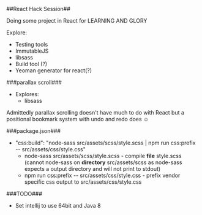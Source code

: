 ##React Hack Session##

Doing some project in React for LEARNING AND GLORY

Explore:
* Testing tools
* ImmutableJS
* libsass
* Build tool (?)
* Yeoman generator for react(?)

###parallax scroll###
* Explores: 
    * libsass
    
Admittedly parallax scrolling doesn't have much to do with React but a positional bookmark system with undo and redo does &#9786;

###package.json###

* "css:build": "node-sass src/assets/scss/style.scss | npm run css:prefix -- src/assets/css/style.css"
    * node-sass src/assets/scss/style.scss - compile **file** style.scss (cannot node-sass on **directory** src/assets/scss as node-sass expects
    a output directory and will not print to stdout)
    * npm run css:prefix -- src/assets/css/style.css - prefix vendor specific css output to src/assets/css/style.css
    
###TODO###
* Set intellij to use 64bit and Java 8